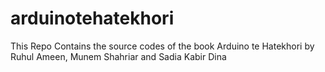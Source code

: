 # arduinotehatekhori
This Repo Contains the source codes of the book  Arduino te Hatekhori by Ruhul Ameen, Munem Shahriar and Sadia Kabir Dina
